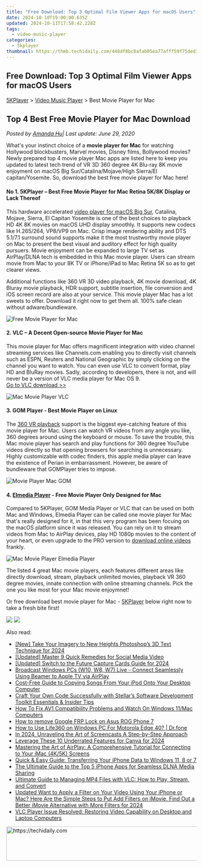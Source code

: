 ```yaml
---
title: "Free Download: Top 3 Optimal Film Viewer Apps for macOS Users"
date: 2024-10-10T19:00:00.635Z
updated: 2024-10-11T17:58:42.228Z
tags:
  - video-music-player
categories:
  - 5kplayer
thumbnail: https://thmb.techidaily.com/448df8bc8afab05ea77afff59f75ded3f6194317ba1fdcc8fe15ddd6da71b787.jpg
---
```


## Free Download: Top 3 Optimal Film Viewer Apps for macOS Users

[5KPlayer](https://tools.techidaily.com/5kplayer/products/) \> [Video Music Player](https://tools.techidaily.com/5kplayer/video-music-player/) \> Best Movie Player for Mac

## Top 4 Best Free Movie Player for Mac Download

 _Posted by [Amanda Hu](https://www.quora.com/profile/Amanda-Hu-21)| Last update: June 29, 2020_ 

What's your instinct choice of a **movie player for Mac** for watching Hollywood blockbusters, Marvel movies, Disney films, Bollywood movies? Newly prepared top 4 movie player Mac apps are listed here to keep you updated to latest tech trend of VR 3D 360 degree 4K Blu-ray 8K movie enjoyment on macOS Big Sur/Catalina/Mojave/High Sierra/El capitan/Yosemite. So, download the best free movie player for Mac here!

#### **No 1\. 5KPlayer – Best Free Movie Player for Mac Retina 5K/8K Display or Lack Thereof**

This hardware accelerated [video player for macOS Big Sur](https://tools.techidaily.com/5kplayer/video-music-player/), Catalina, Mojave, Sierra, El Capitan Yosemite is one of the best choices to playback HD 4K 8K movies on macOS UHD display smoothly. It supports new codecs like H.265/264, VP8/VP9 on Mac. Crisp image rendering ability and DTS 5.1/7.1 surround sound supports make it the most trustworthy movie player on Mac to present the best visual and auditory effect for high quality pursuers. Movie enjoyment can be expanded to large TV set as AirPlay/DLNA tech is embedded in this Mac movie player. Users can stream movie from Mac to your 8K TV or iPhone/iPad to Mac Retina 5K so as to get clearer views. 

Additional functions like 360 VR 3D video playback, 4K movie download, 4K Bluray movie playback, HDR support, subtitle insertion, file conversion and iOS screen record are also at your service. This movie player Mac has a lot sweets to offer. Download it right now to get them all. 100% safe clean without adware/bundleware.

![Free Movie Player for Mac](https://www.5kplayer.com/video-music-player/img/hevc-video-player-mac.jpg) 

#### **2\. VLC – A Decent Open-source Movie Player for Mac**

This movie player for Mac offers magnificent integration with video channel streaming services like Channels.com enabling you to directly visit channels such as ESPN, Reuters and National Geographic by simply clicking on the channel you want to watch. You can even use VLC to convert format, play HD and BluRay movies. Sadly, according to developers, there is not, and will never be a version of VLC media player for Mac OS 9\.   
[Go to VLC download >>](https://www.videolan.org/vlc/index.html)

![Mac Movie Player VLC](https://www.5kplayer.com/video-music-player/img/hevc-player-mac-vlc.jpg) 

#### **3\. GOM Player - Best Movie Player on Linux**

The [360 VR playback](https://tools.techidaily.com/5kplayer/video-music-player/) support is the biggest eye-catching feature of this movie player for Mac. Users can watch VR videos from any angle you like, 360 degrees around using the keyboard or mouse. To save the trouble, this Mac movie player has search and play functions for 360 degree YouTube videos directly so that opening browsers for searching is unnecessary. Highly customizable with codec finders, this apple media player can leave the existence of Perian in embarrassment. However, be aware of bundleware that GOMPlayer tries to impose.

![Movie Player Mac GOM](https://www.5kplayer.com/video-music-player/img/gomplayer-playing.jpg) 

#### **4\. [Elmedia Player](https://tools.techidaily.com/eltima/products/) \- Free Movie Player Only Designed for Mac**

Compared to 5KPlayer, GOM Media Player or VLC that can be used on both Mac and Windows, Elmedia Player can be called one movie player for Mac that's really designed for it, in that this very program has been focuing on the macOS platform since it was released. You can rely on it to stream videos from Mac to AirPlay devices, play HD 1080p movies to the content of your heart, or even upgrade to the PRO version to [download online videos](https://tools.techidaily.com/5kplayer/youtube-download/) frankly.

![Mac Movie Player Elmedia Player](https://www.5kplayer.com/video-music-player/img/elmedia-play-hd-video.jpg) 

The listed 4 great Mac movie players, each features different areas like directly download, stream, playback unlimited movies, playback VR 360 degree movies, innate connection with online streaming channels. Pick the one you like most for your Mac movie enjoymnet! 

Or free download best movie player for Mac - [5KPlayer](https://tools.techidaily.com/5kplayer/video-music-player/) below right now to take a fresh bite first!

[![](https://www.5kplayer.com/video-music-player/../button/freedownbackmac.png)](https://tools.techidaily.com/5kplayer/products/) [![](https://www.5kplayer.com/video-music-player/../button/freedownwhitewin.png)](https://tools.techidaily.com/5kplayer/products/)

<ins class="adsbygoogle"
     style="display:block"
     data-ad-format="autorelaxed"
     data-ad-client="ca-pub-7571918770474297"
     data-ad-slot="1223367746"></ins>

<ins class="adsbygoogle"
     style="display:block"
     data-ad-client="ca-pub-7571918770474297"
     data-ad-slot="8358498916"
     data-ad-format="auto"
     data-full-width-responsive="true"></ins>

<span class="atpl-alsoreadstyle">Also read:</span>
<div><ul>
<li><a href="https://article-helps.techidaily.com/new-take-your-imagery-to-new-heights-photoshops-3d-text-technique-for-2024/"><u>[New] Take Your Imagery to New Heights Photoshop’s 3D Text Technique for 2024</u></a></li>
<li><a href="https://extra-guidance.techidaily.com/updated-master-9-quick-remedies-for-social-media-video/"><u>[Updated] Master 9 Quick Remedies for Social Media Video</u></a></li>
<li><a href="https://desktop-recording.techidaily.com/updated-switch-to-the-future-capture-cards-guide-for-2024/"><u>[Updated] Switch to the Future Capture Cards Guide for 2024</u></a></li>
<li><a href="https://media-tips.techidaily.com/broadcast-windows-pcs-w10-w8-w7-live-connect-seamlessly-using-beamer-to-apple-tv-via-airplay/"><u>Broadcast Windows PCs (W10, W8, W7) Live - Connect Seamlessly Using Beamer to Apple TV via AirPlay</u></a></li>
<li><a href="https://media-tips.techidaily.com/cost-free-guide-to-copying-songs-from-your-ipod-onto-your-desktop-computer/"><u>Cost-Free Guide to Copying Songs From Your iPod Onto Your Desktop Computer</u></a></li>
<li><a href="https://data-wizards.techidaily.com/craft-your-own-code-successfully-with-stellars-software-development-toolkit-essentials-and-insider-tips/"><u>Craft Your Own Code Successfully with Stellar’s Software Development Toolkit Essentials & Insider Tips</u></a></li>
<li><a href="https://media-tips.techidaily.com/how-to-fix-av1-compatibility-problems-and-watch-on-windows-11mac-computers/"><u>How To Fix AV1 Compatibility Problems and Watch On Windows 11/Mac Computers</u></a></li>
<li><a href="https://blog-min.techidaily.com/how-to-remove-google-frp-lock-on-asus-rog-phone-7-by-drfone-android-unlock-remove-google-frp/"><u>How to remove Google FRP Lock on Asus ROG Phone 7</u></a></li>
<li><a href="https://change-location.techidaily.com/how-to-use-life360-on-windows-pc-for-motorola-edge-40-drfone-by-drfone-virtual-android/"><u>How to Use Life360 on Windows PC For Motorola Edge 40? | Dr.fone</u></a></li>
<li><a href="https://screen-activity-recording.techidaily.com/in-2024-unraveling-the-art-of-screencasts-a-step-by-step-approach/"><u>In 2024, Unraveling the Art of Screencasts A Step-by-Step Approach</u></a></li>
<li><a href="https://fox-hovers.techidaily.com/leverage-these-10-underrated-features-for-canva-for-2024/"><u>Leverage These 10 Underrated Features for Canva for 2024</u></a></li>
<li><a href="https://media-tips.techidaily.com/mastering-the-art-of-airplay-a-comprehensive-tutorial-for-connecting-to-your-imac-4k5k-screens/"><u>Mastering the Art of AirPlay: A Comprehensive Tutorial for Connecting to Your iMac (4K/5K) Screens</u></a></li>
<li><a href="https://media-tips.techidaily.com/quick-and-easy-guide-transferring-your-iphone-data-to-windows-11-8-or-7/"><u>Quick & Easy Guide: Transferring Your iPhone Data to Windows 11, 8 or 7</u></a></li>
<li><a href="https://media-tips.techidaily.com/the-ultimate-guide-to-the-top-5-iphone-apps-for-seamless-dlna-media-sharing/"><u>The Ultimate Guide to the Top 5 iPhone Apps for Seamless DLNA Media Sharing</u></a></li>
<li><a href="https://media-tips.techidaily.com/ultimate-guide-to-managing-mp4-files-with-vlc-how-to-play-stream-and-convert/"><u>Ultimate Guide to Managing MP4 Files with VLC: How to Play, Stream, and Convert</u></a></li>
<li><a href="https://ai-video-editing.techidaily.com/1713965542791-updated-want-to-apply-a-filter-on-your-video-using-your-iphone-or-mac-here-are-the-simple-steps-to-put-add-filters-on-imovie-find-out-a-better-imovie-altern/"><u>Updated Want to Apply a Filter on Your Video Using Your iPhone or Mac? Here Are the Simple Steps to Put Add Filters on iMovie. Find Out a Better iMovie Alternative with More Filters for 2024</u></a></li>
<li><a href="https://media-tips.techidaily.com/vlc-player-issue-resolved-restoring-video-capability-on-desktop-and-laptop-computers/"><u>VLC Player Issue Resolved: Restoring Video Capability on Desktop and Laptop Computers</u></a></li>
</ul></div>

<!-- affiliate ads begin -->
<a href="https://appsumo.8odi.net/c/5597632/2068426/7443" target="_top" id="2068426">
  <img src="//a.impactradius-go.com/display-ad/7443-2068426" border="0" alt="https://techidaily.com" width="728" height="90"/>
</a>
<img height="0" width="0" src="https://appsumo.8odi.net/i/5597632/2068426/7443" style="position:absolute;visibility:hidden;" border="0" />
<!-- affiliate ads end -->

